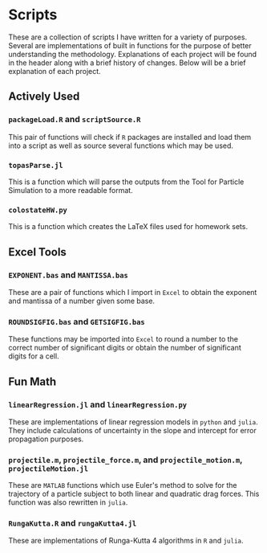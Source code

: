 # Scripts
 These are a collection of scripts I have written for a variety of purposes. Several are implementations of built in functions for the purpose of better understanding the methodology. Explanations of each project will be found in the header along with a brief history of changes. Below will be a brief explanation of each project.

 ## Actively Used

### `packageLoad.R` and `scriptSource.R`

This pair of functions will check if `R` packages are installed and load them into a script as well as source several functions which may be used.

### `topasParse.jl`

This is a function which will parse the outputs from the Tool for Particle Simulation to a more readable format.

### `colostateHW.py`

This is a function which creates the LaTeX files used for homework sets.


## Excel Tools

### `EXPONENT.bas` and `MANTISSA.bas`

These are a pair of functions which I import in `Excel` to obtain the exponent and mantissa of a number given some base.

### `ROUNDSIGFIG.bas` and `GETSIGFIG.bas`

These functions may be imported into `Excel` to round a number to the correct number of significant digits or obtain the number of significant digits for a cell.

## Fun Math
### `linearRegression.jl` and `linearRegression.py`

These are implementations of linear regression models in `python` and `julia`. They include calculations of uncertainty in the slope and intercept for error propagation purposes.

### `projectile.m`, `projectile_force.m`, and `projectile_motion.m`, `projectileMotion.jl`

These are `MATLAB` functions which use Euler's method to solve for the trajectory of a particle subject to both linear and quadratic drag forces. This function was also rewritten in `julia`.


### `RungaKutta.R` and  `rungaKutta4.jl`

These are implementations of Runga-Kutta 4 algorithms in `R` and `julia`.

